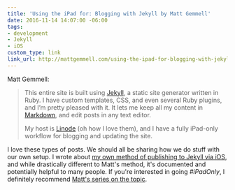 ```yaml
---
title: 'Using the iPad for: Blogging with Jekyll by Matt Gemmell'
date: 2016-11-14 14:07:00 -06:00
tags:
- development
- Jekyll
- iOS
custom_type: link
link_url: http://mattgemmell.com/using-the-ipad-for-blogging-with-jekyll/
---
```


Matt Gemmell:

> This entire site is built using [Jekyll](https://jekyllrb.com/), a static site generator written in Ruby. I have custom templates, CSS, and even several Ruby plugins, and I’m pretty pleased with it. It lets me keep all my content in [Markdown](https://en.m.wikipedia.org/wiki/Markdown), and edit posts in any text editor.
>
> My host is [Linode](http://www.linode.com/?r=e453158f782bced09ea8c27a023fe84eb032bd2b) (oh how I love them), and I have a fully iPad-only workflow for blogging and updating the site.

I love these types of posts. We should all be sharing how we do stuff with our own setup. I wrote about [my own method of publishing to Jekyll via iOS](/2016/01/publishing-to-jekyll-from-ios/), and while drastically different to Matt's method, it's documented and potentially helpful to many people. If you're interested in going *#iPadOnly*, I definitely recommend [Matt's series on the topic](http://mattgemmell.com/category/ipad-only/).
